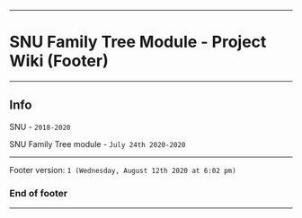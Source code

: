 
***

# SNU Family Tree Module - Project Wiki (Footer)

***

## Info

SNU - `2018-2020`

SNU Family Tree module - `July 24th 2020-2020`

***

Footer version: `1 (Wednesday, August 12th 2020 at 6:02 pm)`

### End of footer

***
